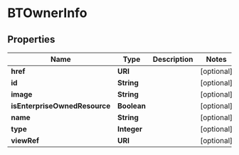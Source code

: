 

# BTOwnerInfo


## Properties

Name | Type | Description | Notes
------------ | ------------- | ------------- | -------------
**href** | **URI** |  |  [optional]
**id** | **String** |  |  [optional]
**image** | **String** |  |  [optional]
**isEnterpriseOwnedResource** | **Boolean** |  |  [optional]
**name** | **String** |  |  [optional]
**type** | **Integer** |  |  [optional]
**viewRef** | **URI** |  |  [optional]



